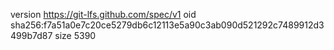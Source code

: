 version https://git-lfs.github.com/spec/v1
oid sha256:f7a51a0e7c20ce5279db6c12113e5a90c3ab090d521292c7489912d3499b7d87
size 5390
